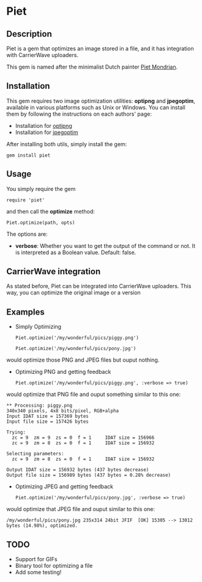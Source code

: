 Piet
======

Description
-----------

Piet is a gem that optimizes an image stored in a file, and it has
integration with CarrierWave uploaders.

This gem is named after the minimalist Dutch painter [Piet Mondrian](http://en.wikipedia.org/wiki/Piet_Mondrian).

Installation
------------

This gem requires two image optimization utilities: **optipng** and
**jpegoptim**, available in various platforms such as Unix or Windows.
You can install them by following the instructions on each authors'
page:

* Installation for [optipng](http://optipng.sourceforge.net/)
* Installation for [jpegoptim](http://freecode.com/projects/jpegoptim)

After installing both utils, simply install the gem:

    gem install piet

Usage
-----

You simply require the gem

    require 'piet'

and then call the **optimize** method:

    Piet.optimize(path, opts)

The options are:

* **verbose**: Whether you want to get the output of the command or not. It is interpreted as a Boolean value. Default: false.


CarrierWave integration
-----------------------

As stated before, Piet can be integrated into CarrierWave uploaders.
This way, you can optimize the original image or a version

Examples
--------

* Simply Optimizing

    ```
    Piet.optimize('/my/wonderful/pics/piggy.png')

    Piet.optimize('/my/wonderful/pics/pony.jpg')
    ```

would optimize those PNG and JPEG files but ouput nothing.

* Optimizing PNG and getting feedback

    ```
    Piet.optimize('/my/wonderful/pics/piggy.png', :verbose => true)
    ```

would optimize that PNG file and ouput something similar to this one:

    ** Processing: piggy.png
    340x340 pixels, 4x8 bits/pixel, RGB+alpha
    Input IDAT size = 157369 bytes
    Input file size = 157426 bytes

    Trying:
      zc = 9  zm = 9  zs = 0  f = 1		IDAT size = 156966
      zc = 9  zm = 8  zs = 0  f = 1		IDAT size = 156932

    Selecting parameters:
      zc = 9  zm = 8  zs = 0  f = 1		IDAT size = 156932

    Output IDAT size = 156932 bytes (437 bytes decrease)
    Output file size = 156989 bytes (437 bytes = 0.28% decrease)

* Optimizing JPEG and getting feedback

    ```
    Piet.optimize('/my/wonderful/pics/pony.jpg', :verbose => true)
    ```

would optimize that JPEG file and ouput similar to this one:

    /my/wonderful/pics/pony.jpg 235x314 24bit JFIF  [OK] 15305 --> 13012 bytes (14.98%), optimized.

TODO
----

* Support for GIFs
* Binary tool for optimizing a file
* Add some testing!

